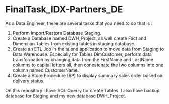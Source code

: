 # FinalTask_IDX-Partners_DE

As a Data Engineer, there are several tasks that you need to do that is :

1. Perform Import/Restore Database Staging.
2. Create a Database named DWH_Project, as well create Fact and Dimension   Tables from existing tables in staging database.
3. Create an ETL Job in the talend application to move data from Staging to Data Warehouse. Especially for Tables DimCustomer, perform data transformation    by changing data from the FirstName and LastName columns to capital letters all, then concatenate the two columns into one column named CustomerName. 
4. Create a Store Procedure (SP) to display summary sales order based on delivery status.


On this repository I have SQL Querry for create Tables. I also have backup database for Staging and my new database DWH_Project.
